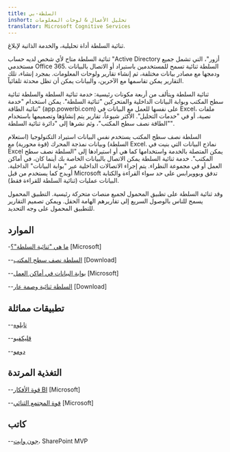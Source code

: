 ```yaml
---
title: السلطة-بي
inshort: تحليل الأعمال & لوحات المعلومات
translator: Microsoft Cognitive Services
---
```


ثنائية السلطة أداة تحليلية، والخدمة الذاتية لإبلاغ.

ثنائية السلطة متاح لأي شخص لديه حساب "Active Directory أزور"، التي تشمل جميع مستخدمي Office 365. السلطة ثنائية تسمح للمستخدمين باستيراد أو الاتصال بالبيانات ودمجها مع مصادر بيانات مختلفة، ثم إنشاء تقارير ولوحات المعلومات. بمجرد إنشاء، تلك التقارير يمكن تقاسمها مع الآخرين، والبيانات يمكن أن تظل محدثة تلقائياً.  

ثنائية السلطة ويتألف من أربعة مكونات رئيسية: خدمة ثنائية السلطة والسلطة ثنائية سطح المكتب وبوابة البيانات الداخلية والمتحركين "ثنائية السلطة". يمكن استخدام "خدمة ثنائية الطاقة" (app.powerbi.com) على نفسها للعمل مع البيانات في Excel، ملفات نصية، أو في "خدمات التحليل". الأكثر شيوعاً، تقارير يتم إنشاؤها وتصميمها باستخدام "الطاقة نصف سطح المكتب"، وثم نشرها إلى "دائرة ثنائية السلطة". 

السلطة نصف سطح المكتب يستخدم نفس البيانات استيراد التكنولوجيا (استعلام السلطة) وبيانات نمذجة المحرك (قوة محورية) مع Excel. نماذج البيانات التي بنيت في Excel يمكن المتصلة بالخدمة واستخدامها كما هي أو استيرادها إلى "السلطة نصف سطح المكتب". 
خدمة ثنائية السلطة يمكن الاتصال بالبيانات الخاصة بك أينما كان، في أماكن العمل أو في مجموعة النظراء. يتم إجراء الاتصالات الداخلية عبر "بوابة البيانات" الداخلية. أوبدج كما يستخدم من قبل Microsoft تدفق وبوويرابس على حد سواء القراءة والكتابة البيانات عمليات (ثنائية السلطة للقراءة فقط). 

وقد ثنائية السلطة على تطبيق المحمول لجميع منصات متحركة رئيسية. التطبيق المحمول يسمح للناس بالوصول السريع إلى تقاريرهم الهامة الحقل. ويمكن تصميم التقارير للتطبيق المحمول على وجه التحديد.


الموارد
---------

-[ما هي "ثنائية السلطة"؟](https://powerbi.microsoft.com/en-us/)
    \[Microsoft\]

--[السلطة نصف سطح المكتب](https://powerbi.microsoft.com/en-us/desktop/)
    \[Download\]

--[بوابة البيانات في أماكن العمل](https://docs.microsoft.com/en-us/power-bi/service-gateway-onprem)
    \[Microsoft\]

--[السلطة ثنائية وصمة عار](https://powerbi.microsoft.com/en-us/blog/)
    \[Download\]

تطبيقات مماثلة
--------------------

--[تابلوه](https://www.tableau.com/)

--[قليكفيو](http://global.qlik.com/)

--[دومو](https://www.domo.com/)

التغذية المرتدة
---------

--[قوة الأفكار BI](https://ideas.powerbi.com/forums/265200-power-bi-ideas)
    \[Microsoft\]

--[قوة المجتمع الثنائي](http://community.powerbi.com/)
    \[Microsoft\]

كاتب
---------

--[جون وايت](https://twitter.com/diverdown1964)، SharePoint MVP

